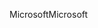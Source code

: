 <span data-ttu-id="f0555-101">Microsoft</span><span class="sxs-lookup"><span data-stu-id="f0555-101">Microsoft</span></span>